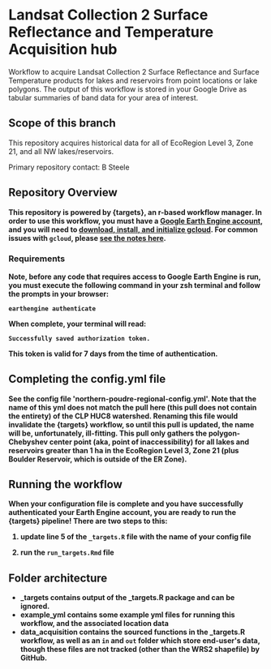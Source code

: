 # Landsat Collection 2 Surface Reflectance and Temperature Acquisition hub

Workflow to acquire Landsat Collection 2 Surface Reflectance and Surface Temperature 
products for lakes and reservoirs from point locations or lake polygons. The output 
of this workflow is stored in your Google Drive as tabular summaries of band data 
for your area of interest.

## Scope of this branch

This repository acquires historical data for all of EcoRegion Level 3, Zone 21, and all NW lakes/reservoirs.

Primary repository contact: B Steele <b dot steele at colostate dot edu>

## Repository Overview

This repository is powered by {targets}, an r-based workflow manager. In order 
to use this workflow, you must have a [Google Earth Engine account](https://earthengine.google.com/signup/), 
and you will need to [download, install, and initialize gcloud](https://cloud.google.com/sdk/docs/install). 
For common issues with `gcloud`, please 
[see the notes here](https://github.com/rossyndicate/ROSS_RS_mini_tools/blob/main/helps/CommonIssues.md).

### Requirements

Note, before any code that requires access to Google Earth Engine is run, you must 
execute the following command in your **zsh** terminal and follow the prompts in 
your browser:

`earthengine authenticate`

When complete, your terminal will read:

`Successfully saved authorization token.`

This token is valid for 7 days from the time of authentication.

## Completing the config.yml file

See the config file 'northern-poudre-regional-config.yml'. Note that the name of 
this yml does not match the pull here (this pull does not contain the entirety)
of the CLP HUC8 watershed. Renaming this file would invalidate the {targets} 
workflow, so until this pull is updated, the name will be, unfortunately, 
ill-fitting. This pull only gathers the polygon-Chebyshev center 
point (aka, point of inaccessibility) for all lakes and reservoirs greater than 
1 ha in the EcoRegion Level 3, Zone 21 (plus Boulder Reservoir, which is outside
of the ER Zone).

## Running the workflow

When your configuration file is complete and you have successfully authenticated 
your Earth Engine account, you are ready to run the {targets} pipeline! There are 
two steps to this:

1.  update line 5 of the `_targets.R` file with the name of your config file

2.  run the `run_targets.Rmd` file

## Folder architecture

 * _targets contains output of the _targets.R package and can be ignored.
 * example_yml contains some example yml files for running this workflow, and the associated
   location data
 * data_acquisition contains the sourced functions in the _targets.R workflow, as well as an
   `in` and `out` folder which store end-user's data, though these files are not tracked (other
   than the WRS2 shapefile) by GitHub.
